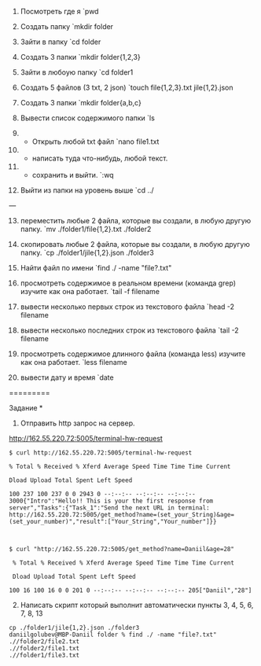 1) Посмотреть где я
`pwd

2) Создать папку
`mkdir folder

3) Зайти в папку
`cd folder

4) Создать 3 папки
`mkdir folder{1,2,3} 

5) Зайти в любоую папку
`cd folder1

6) Создать 5 файлов (3 txt, 2 json)
`touch file{1,2,3}.txt jile{1,2}.json

7) Создать 3 папки
`mkdir folder{a,b,c}

8. Вывести список содержимого папки
`ls

9) + Открыть любой txt файл
`nano file1.txt

10) + написать туда что-нибудь, любой текст.

11) + сохранить и выйти.
`:wq

12) Выйти из папки на уровень выше
`cd ../

—

13) переместить любые 2 файла, которые вы создали, в любую другую папку.
`mv ./folder1/file{1,2}.txt ./folder2

14) скопировать любые 2 файла, которые вы создали, в любую другую папку.
`cp ./folder1/jile{1,2}.json ./folder3 

15) Найти файл по имени
`find ./ -name "file?.txt"

16) просмотреть содержимое в реальном времени (команда grep) изучите как она работает.
`tail -f filename

17) вывести несколько первых строк из текстового файла
`head -2 filename

18) вывести несколько последних строк из текстового файла
`tail -2 filename

19) просмотреть содержимое длинного файла (команда less) изучите как она работает.
`less filename

20) вывести дату и время
`date

=========

  

Задание *

1) Отправить http запрос на сервер.

http://162.55.220.72:5005/terminal-hw-request

```
$ curl http://162.55.220.72:5005/terminal-hw-request

% Total % Received % Xferd Average Speed Time Time Time Current

Dload Upload Total Spent Left Speed

100 237 100 237 0 0 2943 0 --:--:-- --:--:-- --:--:-- 3000{"Intro":"Hello!! This is your the first response from server","Tasks":{"Task_1":"Send the next URL in terminal: http://162.55.220.72:5005/get_method?name=(set_your_String)&age=(set_your_number)","result":["Your_String","Your_number"]}}

  

$ curl "http://162.55.220.72:5005/get_method?name=Daniil&age=28"

 % Total % Received % Xferd Average Speed Time Time Time Current

 Dload Upload Total Spent Left Speed

100 16 100 16 0 0 201 0 --:--:-- --:--:-- --:--:-- 205["Daniil","28"]
```  

2) Написать скрипт который выполнит автоматически пункты 3, 4, 5, 6, 7, 8, 13
```
cp ./folder1/jile{1,2}.json ./folder3 
daniilgolubev@MBP-Daniil folder % find ./ -name "file?.txt"
.//folder2/file2.txt
.//folder2/file1.txt
.//folder1/file3.txt
```